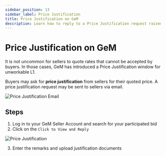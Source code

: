 ```yaml
---
sidebar_position: 13
sidebar_label: Price Justification
title: Price Justification on GeM
description: Learn how to reply to a Price Justification request raised by a buyer on GeM Portal for a participated bid. 
---
```


# Price Justification on GeM
It is not uncommon for sellers to quote rates that cannot be accepted by buyers. In those cases, GeM has introduced a Price Justification window for unworkable L1.

Buyers may ask for **price justification** from sellers for their quoted price. A price justification request may be sent to sellers via email.

![Price Justification Email](/img/doc/price-justification-email.jpg)

## Steps
1. Log in to your GeM Seller Account and search for your participated bid
2. Click on the `Click to View and Reply`

![Price Justification](/img/doc/price-justification.jpg)

3. Enter the remarks and upload justification documents